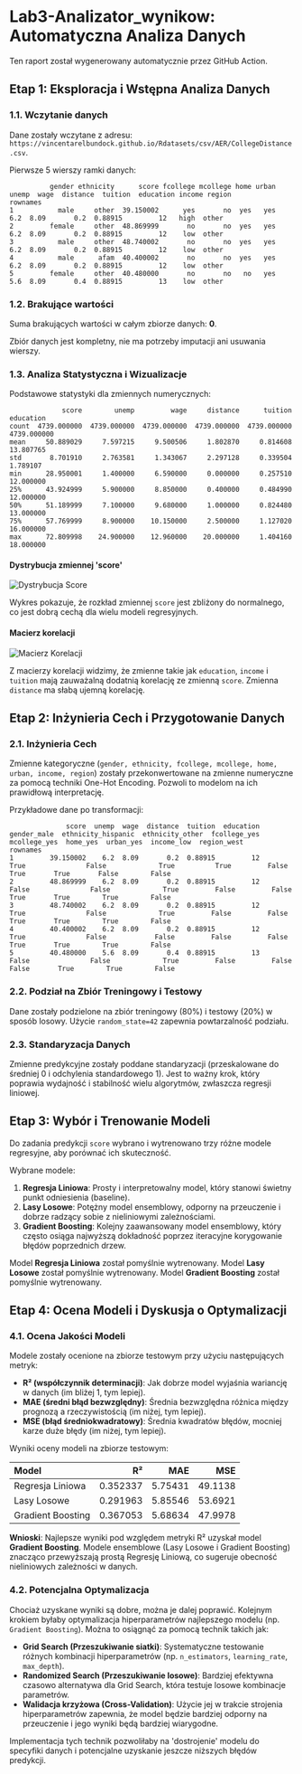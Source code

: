 # Lab3-Analizator_wynikow: Automatyczna Analiza Danych

Ten raport został wygenerowany automatycznie przez GitHub Action.

## Etap 1: Eksploracja i Wstępna Analiza Danych

### 1.1. Wczytanie danych

Dane zostały wczytane z adresu: `https://vincentarelbundock.github.io/Rdatasets/csv/AER/CollegeDistance.csv`.

Pierwsze 5 wierszy ramki danych:
```
          gender ethnicity      score fcollege mcollege home urban  unemp  wage  distance  tuition  education income region
rownames                                                                                                                   
1           male     other  39.150002      yes       no  yes   yes    6.2  8.09       0.2  0.88915         12   high  other
2         female     other  48.869999       no       no  yes   yes    6.2  8.09       0.2  0.88915         12    low  other
3           male     other  48.740002       no       no  yes   yes    6.2  8.09       0.2  0.88915         12    low  other
4           male      afam  40.400002       no       no  yes   yes    6.2  8.09       0.2  0.88915         12    low  other
5         female     other  40.480000       no       no   no   yes    5.6  8.09       0.4  0.88915         13    low  other
```

### 1.2. Brakujące wartości

Suma brakujących wartości w całym zbiorze danych: **0**.

Zbiór danych jest kompletny, nie ma potrzeby imputacji ani usuwania wierszy.

### 1.3. Analiza Statystyczna i Wizualizacje

Podstawowe statystyki dla zmiennych numerycznych:
```
             score        unemp         wage     distance      tuition    education
count  4739.000000  4739.000000  4739.000000  4739.000000  4739.000000  4739.000000
mean     50.889029     7.597215     9.500506     1.802870     0.814608    13.807765
std       8.701910     2.763581     1.343067     2.297128     0.339504     1.789107
min      28.950001     1.400000     6.590000     0.000000     0.257510    12.000000
25%      43.924999     5.900000     8.850000     0.400000     0.484990    12.000000
50%      51.189999     7.100000     9.680000     1.000000     0.824480    13.000000
75%      57.769999     8.900000    10.150000     2.500000     1.127020    16.000000
max      72.809998    24.900000    12.960000    20.000000     1.404160    18.000000
```

#### Dystrybucja zmiennej 'score'
![Dystrybucja Score](plots\score_distribution.png)

Wykres pokazuje, że rozkład zmiennej `score` jest zbliżony do normalnego, co jest dobrą cechą dla wielu modeli regresyjnych.

#### Macierz korelacji
![Macierz Korelacji](plots\correlation_matrix.png)

Z macierzy korelacji widzimy, że zmienne takie jak `education`, `income` i `tuition` mają zauważalną dodatnią korelację ze zmienną `score`. Zmienna `distance` ma słabą ujemną korelację.

## Etap 2: Inżynieria Cech i Przygotowanie Danych

### 2.1. Inżynieria Cech

Zmienne kategoryczne (`gender, ethnicity, fcollege, mcollege, home, urban, income, region`) zostały przekonwertowane na zmienne numeryczne za pomocą techniki One-Hot Encoding. Pozwoli to modelom na ich prawidłową interpretację.

Przykładowe dane po transformacji:
```
              score  unemp  wage  distance  tuition  education  gender_male  ethnicity_hispanic  ethnicity_other  fcollege_yes  mcollege_yes  home_yes  urban_yes  income_low  region_west
rownames                                                                                                                                                                                  
1         39.150002    6.2  8.09       0.2  0.88915         12         True               False             True          True         False      True       True       False        False
2         48.869999    6.2  8.09       0.2  0.88915         12        False               False             True         False         False      True       True        True        False
3         48.740002    6.2  8.09       0.2  0.88915         12         True               False             True         False         False      True       True        True        False
4         40.400002    6.2  8.09       0.2  0.88915         12         True               False            False         False         False      True       True        True        False
5         40.480000    5.6  8.09       0.4  0.88915         13        False               False             True         False         False     False       True        True        False
```

### 2.2. Podział na Zbiór Treningowy i Testowy

Dane zostały podzielone na zbiór treningowy (80%) i testowy (20%) w sposób losowy. Użycie `random_state=42` zapewnia powtarzalność podziału.

### 2.3. Standaryzacja Danych

Zmienne predykcyjne zostały poddane standaryzacji (przeskalowane do średniej 0 i odchylenia standardowego 1). Jest to ważny krok, który poprawia wydajność i stabilność wielu algorytmów, zwłaszcza regresji liniowej.

## Etap 3: Wybór i Trenowanie Modeli

Do zadania predykcji `score` wybrano i wytrenowano trzy różne modele regresyjne, aby porównać ich skuteczność.

Wybrane modele:
1.  **Regresja Liniowa**: Prosty i interpretowalny model, który stanowi świetny punkt odniesienia (baseline).
2.  **Lasy Losowe**: Potężny model ensemblowy, odporny na przeuczenie i dobrze radzący sobie z nieliniowymi zależnościami.
3.  **Gradient Boosting**: Kolejny zaawansowany model ensemblowy, który często osiąga najwyższą dokładność poprzez iteracyjne korygowanie błędów poprzednich drzew.

Model **Regresja Liniowa** został pomyślnie wytrenowany.
Model **Lasy Losowe** został pomyślnie wytrenowany.
Model **Gradient Boosting** został pomyślnie wytrenowany.

## Etap 4: Ocena Modeli i Dyskusja o Optymalizacji

### 4.1. Ocena Jakości Modeli

Modele zostały ocenione na zbiorze testowym przy użyciu następujących metryk:
- **R² (współczynnik determinacji)**: Jak dobrze model wyjaśnia wariancję w danych (im bliżej 1, tym lepiej).
- **MAE (średni błąd bezwzględny)**: Średnia bezwzględna różnica między prognozą a rzeczywistością (im niżej, tym lepiej).
- **MSE (błąd średniokwadratowy)**: Średnia kwadratów błędów, mocniej karze duże błędy (im niżej, tym lepiej).

Wyniki oceny modeli na zbiorze testowym:

| Model             |       R² |     MAE |     MSE |
|:------------------|---------:|--------:|--------:|
| Regresja Liniowa  | 0.352337 | 5.75431 | 49.1138 |
| Lasy Losowe       | 0.291963 | 5.85546 | 53.6921 |
| Gradient Boosting | 0.367053 | 5.68634 | 47.9978 |

**Wnioski**: Najlepsze wyniki pod względem metryki R² uzyskał model **Gradient Boosting**. Modele ensemblowe (Lasy Losowe i Gradient Boosting) znacząco przewyższają prostą Regresję Liniową, co sugeruje obecność nieliniowych zależności w danych.

### 4.2. Potencjalna Optymalizacja

Chociaż uzyskane wyniki są dobre, można je dalej poprawić. Kolejnym krokiem byłaby optymalizacja hiperparametrów najlepszego modelu (np. `Gradient Boosting`). Można to osiągnąć za pomocą technik takich jak:

- **Grid Search (Przeszukiwanie siatki)**: Systematyczne testowanie różnych kombinacji hiperparametrów (np. `n_estimators`, `learning_rate`, `max_depth`).
- **Randomized Search (Przeszukiwanie losowe)**: Bardziej efektywna czasowo alternatywa dla Grid Search, która testuje losowe kombinacje parametrów.
- **Walidacja krzyżowa (Cross-Validation)**: Użycie jej w trakcie strojenia hiperparametrów zapewnia, że model będzie bardziej odporny na przeuczenie i jego wyniki będą bardziej wiarygodne.

Implementacja tych technik pozwoliłaby na 'dostrojenie' modelu do specyfiki danych i potencjalne uzyskanie jeszcze niższych błędów predykcji.

